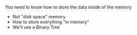 You need to know how to store the data inside of the memory
* Not "disk space" memory
* How to store everything "in memory"
* We'll use a Binary Tree

